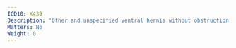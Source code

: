 ```yaml
---
ICD10: K439
Description: "Other and unspecified ventral hernia without obstruction or gangrene"
Matters: No
Weight: 0
---
```


